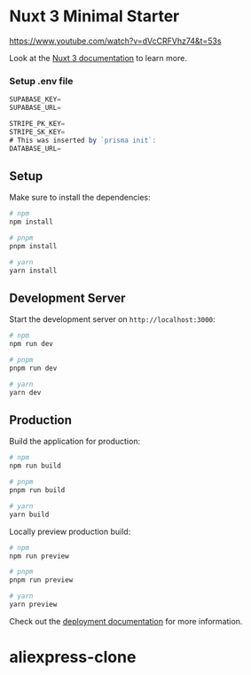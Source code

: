 # Nuxt 3 Minimal Starter

https://www.youtube.com/watch?v=dVcCRFVhz74&t=53s

Look at the [Nuxt 3 documentation](https://nuxt.com/docs/getting-started/introduction) to learn more.

### Setup .env file


```js
SUPABASE_KEY=
SUPABASE_URL=

STRIPE_PK_KEY=
STRIPE_SK_KEY=
# This was inserted by `prisma init`:
DATABASE_URL=
```

## Setup

Make sure to install the dependencies:

```bash
# npm
npm install

# pnpm
pnpm install

# yarn
yarn install
```

## Development Server

Start the development server on `http://localhost:3000`:

```bash
# npm
npm run dev

# pnpm
pnpm run dev

# yarn
yarn dev
```

## Production

Build the application for production:

```bash
# npm
npm run build

# pnpm
pnpm run build

# yarn
yarn build
```

Locally preview production build:

```bash
# npm
npm run preview

# pnpm
pnpm run preview

# yarn
yarn preview
```

Check out the [deployment documentation](https://nuxt.com/docs/getting-started/deployment) for more information.

# aliexpress-clone
